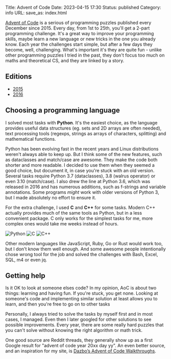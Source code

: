 Title: Advent of Code
Date: 2023-04-15 17:30
Status: published
Category: info
URL:
save_as: index.html

[Advent of Code](https://adventofcode.com/) is a serious of programming puzzles published every December since 2015. Every day, from 1st to 25th, you'll get a 2-part programming challenge. It's a great way to improve your programming skills, maybe learn a new language or new tricks in the one you already know. Each year the challenges start simple, but after a few days they become, well, challenging. What's important it's they are quite fun - unlike other programming puzzles I tried in the past, they don't focus too much on maths and theoretical CS, and they are linked by a story.

## Editions

- [2015]({filename}2015.md)
- [2016]({filename}2016.md)

## Choosing a programming language

I solved most tasks with **Python**. It's the easiest choice, as the language provides useful data structures (eg. sets and 2D arrays are often needed), text processing tools (regexps, strings as arrays of characters, splitting) and mathematical functions.

Python has been evolving fast in the recent years and Linux distributions weren't always able to keep up. 
But I think some of the new features, such as dataclasses and match/case are awesome. They make the code
both shorter and more readable. I decided to use them when they seemed a good choice, but document it,
in case you're stuck with an old version. Several tasks require Python 3.7 (dataclasses), 3.8 (walrus
operator) or even 3.10 (match/case). I also drew the line at Python 3.6, which was released in 2016 and
has numerous additions, such as f-strings and variable annotations. Some programs *might* work with older
versions of Python 3, but I made absolutely no effort to ensure it.

For the extra challenge, I used **C** and **C++** for some tasks. Modern C++ actually provides much of
the same tools as Python, but in a less convenient package. C only works for the simplest tasks for me,
more complex ones would take me weeks instead of hours.

![Python](https://img.shields.io/badge/python-%3E%3D3.10-blue)
![C](https://img.shields.io/badge/C-C99-green)
![C++](https://img.shields.io/badge/C++-C++11-green)

Other modern languages like JavaScript, Ruby, Go or Rust would work too, but I don't know them well enough. And some awesome people intentionally chose wrong tool for the job and solved the challenges with Bash, Excel, SQL, m4 or even jq.

## Getting help

Is it OK to look at someone elses code? In my opinion, AoC is about two things: learning and having fun. If you're stuck, you get none.
Looking at someone's code and implementing similar solution at least allows you to learn, and then you're free to go on to other tasks

Personally, I always tried to solve the tasks by myself first and in most cases, I managed. Even then I later googled for
other solutions to see possible improvements. Every year, there are some really hard puzzles that you can't solve without
knowing the right algorithm or math trick.

One good source are Reddit threads, they generally show up as a first Google result for "advent of code year 20xx day yy". An even better source, and an inspiration for my site, is [Dazbo’s Advent of Code Walkthroughs](https://aoc.just2good.co.uk/).